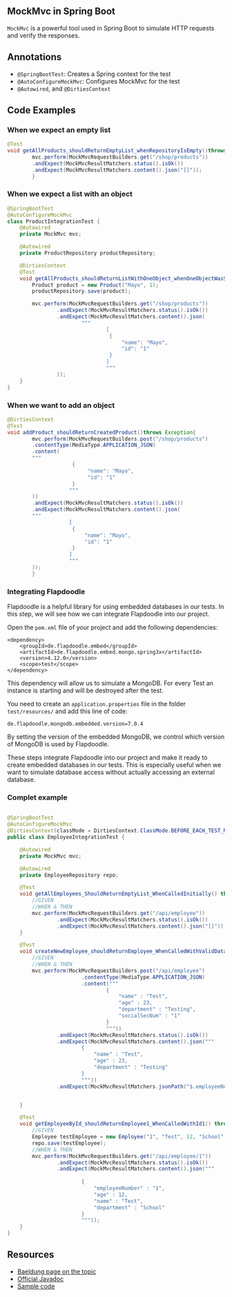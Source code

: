 ## MockMvc in Spring Boot

`MockMvc` is a powerful tool used in Spring Boot to simulate HTTP requests and verify the responses.


## Annotations
- `@SpringBootTest`: Creates a Spring context for the test
- `@AutoConfigureMockMvc`: Configures MockMvc for the test
- `@Autowired`, and `@DirtiesContext`


## Code Examples

### When we expect an empty list

```java
@Test
void getAllProducts_shouldReturnEmptyList_whenRepositoryIsEmpty()throws Exception{
        mvc.perform(MockMvcRequestBuilders.get("/shop/products"))
        .andExpect(MockMvcResultMatchers.status().isOk())
        .andExpect(MockMvcResultMatchers.content().json("[]"));
        }
```

### When we expect a list with an object

```java
@SpringBootTest
@AutoConfigureMockMvc
class ProductIntegrationTest {
    @Autowired
    private MockMvc mvc;

    @Autowired
    private ProductRepository productRepository;

    @DirtiesContext
    @Test
    void getAllProducts_shouldReturnListWithOneObject_whenOneObjectWasSavedInRepository() throws Exception {
        Product product = new Product("Mayo", 1);
        productRepository.save(product);

        mvc.perform(MockMvcRequestBuilders.get("/shop/products"))
                .andExpect(MockMvcResultMatchers.status().isOk())
                .andExpect(MockMvcResultMatchers.content().json(
                        """
                                [
                                 {
                                     "name": "Mayo",
                                     "id": "1"
                                 }
                                ]
                                """
                ));
    }
}
```

### When we want to add an object

```java
@DirtiesContext
@Test
void addProduct_shouldReturnCreatedProduct()throws Exception{
        mvc.perform(MockMvcRequestBuilders.post("/shop/products")
        .contentType(MediaType.APPLICATION_JSON)
        .content(
        """
                     {
                          "name": "Mayo",
                          "id": "1"
                     }
                    """
        ))
        .andExpect(MockMvcResultMatchers.status().isOk())
        .andExpect(MockMvcResultMatchers.content().json(
        """
                    [
                     {
                         "name": "Mayo",
                         "id": "1"
                     }
                    ]
                    """
        ));
        }
```


### Integrating Flapdoodle

Flapdoodle is a helpful library for using embedded databases in our tests. In this step, we will see how we can integrate Flapdoodle into our project.

Open the `pom.xml` file of your project and add the following dependencies:

```
<dependency>
	<groupId>de.flapdoodle.embed</groupId>
	<artifactId>de.flapdoodle.embed.mongo.spring3x</artifactId>
	<version>4.12.0</version>
	<scope>test</scope>
</dependency>
```

This dependency will allow us to simulate a MongoDB. For every Test an instance is starting and will be destroyed after the test.

You need to create an `application.properties` file in the folder `test/resources/` and add this line of code:

```properties
de.flapdoodle.mongodb.embedded.version=7.0.4
```

By setting the version of the embedded MongoDB, we control which version of MongoDB is used by Flapdoodle.

These steps integrate Flapdoodle into our project and make it ready to create embedded databases in our tests. This is especially useful when we want to simulate database access without actually accessing an external database.


### Complet example

```java

@SpringBootTest
@AutoConfigureMockMvc
@DirtiesContext(classMode = DirtiesContext.ClassMode.BEFORE_EACH_TEST_METHOD)
public class EmployeeIntegrationTest {

    @Autowired
    private MockMvc mvc;

    @Autowired
    private EmployeeRepository repo;

    @Test
    void getAllEmployees_ShouldReturnEmptyList_WhenCalledInitially() throws Exception {
        //GIVEN
        //WHEN & THEN
        mvc.perform(MockMvcRequestBuilders.get("/api/employee"))
                .andExpect(MockMvcResultMatchers.status().isOk())
                .andExpect(MockMvcResultMatchers.content().json("[]"));
    }

    @Test
    void createNewEmployee_shouldReturnEmployee_WhenCalledWithValidData() throws Exception {
        //GIVEN
        //WHEN & THEN
        mvc.perform(MockMvcRequestBuilders.post("/api/employee")
                        .contentType(MediaType.APPLICATION_JSON)
                        .content("""
                                {
                                    "name" : "Test",
                                    "age" : 23,
                                    "department" : "Testing",
                                    "socialSecNum" : "1"
                                }
                                """))
                .andExpect(MockMvcResultMatchers.status().isOk())
                .andExpect(MockMvcResultMatchers.content().json("""
                        {
                            "name" : "Test",
                            "age" : 23,
                            "department" : "Testing"
                        }
                        """))
                .andExpect(MockMvcResultMatchers.jsonPath("$.employeeNumber").exists());


    }

    @Test
    void getEmployeeById_shouldReturnEmployee1_WhenCalledWithId1() throws Exception {
        //GIVEN
        Employee testEmployee = new Employee("1", "Test", 12, "School", "1");
        repo.save(testEmployee);
        //WHEN & THEN
        mvc.perform(MockMvcRequestBuilders.get("/api/employee/1"))
                .andExpect(MockMvcResultMatchers.status().isOk())
                .andExpect(MockMvcResultMatchers.content().json("""
                      
                        {
                            "employeeNumber" : "1",
                            "age" : 12,
                            "name" : "Test", 
                            "department" : "School"
                        }
                        """));
    }
}

```

## Resources

- [Baeldung page on the topic](https://www.baeldung.com/spring-boot-testing#unit-testing-with-webmvctest)
- [Official Javadoc](https://docs.spring.io/spring-framework/docs/current/javadoc-api/org/springframework/test/web/servlet/MockMvc.html)
- [Sample code](https://github.com/neuefische/hh-java-23-1-integration-test/blob/main/src/test/java/de/neuefische/integrationtest/controller/ShopIntegrationTest.java)
